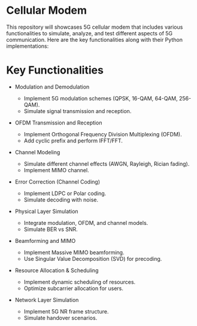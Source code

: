 # Cellular Modem
This repository will showcases 5G cellular modem that includes various functionalities to simulate, analyze, and test different aspects of 5G communication. Here are the key functionalities along with their Python implementations:

# Key Functionalities

* Modulation and Demodulation
    - Implement 5G modulation schemes (QPSK, 16-QAM, 64-QAM, 256-QAM).
    - Simulate signal transmission and reception.

* OFDM Transmission and Reception
    - Implement Orthogonal Frequency Division Multiplexing (OFDM).
    - Add cyclic prefix and perform IFFT/FFT.

* Channel Modeling
    - Simulate different channel effects (AWGN, Rayleigh, Rician fading).
    - Implement MIMO channel.

* Error Correction (Channel Coding)
    - Implement LDPC or Polar coding.
    - Simulate decoding with noise.

* Physical Layer Simulation
    - Integrate modulation, OFDM, and channel models.
    - Simulate BER vs SNR.

* Beamforming and MIMO
    - Implement Massive MIMO beamforming.
    - Use Singular Value Decomposition (SVD) for precoding.

* Resource Allocation & Scheduling
    - Implement dynamic scheduling of resources.
    - Optimize subcarrier allocation for users.

* Network Layer Simulation
    - Implement 5G NR frame structure.
    - Simulate handover scenarios.

